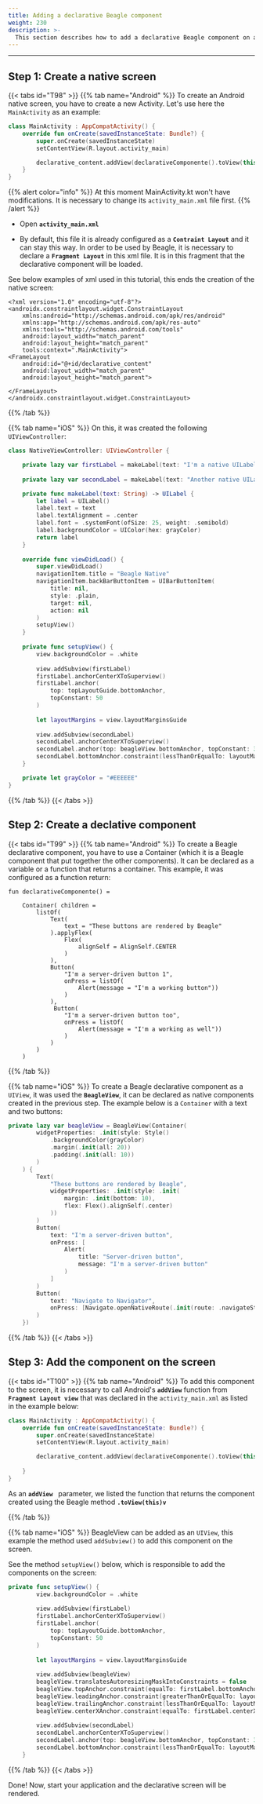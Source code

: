 ```yaml
---
title: Adding a declarative Beagle component
weight: 230
description: >-
  This section describes how to add a declarative Beagle component on a native screen
---
```


---

## Step 1: Create a native screen

{{< tabs id="T98" >}}
{{% tab name="Android" %}}
To create an Android native screen, you have to create a new Activity. Let's use here the `MainActivity` as an example: 

```kotlin
class MainActivity : AppCompatActivity() {
    override fun onCreate(savedInstanceState: Bundle?) {
        super.onCreate(savedInstanceState)
        setContentView(R.layout.activity_main)

        declarative_content.addView(declarativeComponente().toView(this))
    }
}


```


{{% alert color="info" %}}
At this moment MainActivity.kt won't have modifications. It is necessary to change its `activity_main.xml` file first.
{{% /alert %}}

* Open  **`activity_main.xml`**

* By default, this file it is already configured as a  **`Contraint Layout`** and it can stay this way. In order to be used by Beagle, it is necessary to declare a  **`Fragment Layout`** in this xml file. It is in this fragment that the declarative component will be loaded. 

See below examples of xml used in this tutorial, this ends the creation of the native screen:

```markup
<?xml version="1.0" encoding="utf-8"?>
<androidx.constraintlayout.widget.ConstraintLayout 
    xmlns:android="http://schemas.android.com/apk/res/android"
    xmlns:app="http://schemas.android.com/apk/res-auto"
    xmlns:tools="http://schemas.android.com/tools"
    android:layout_width="match_parent"
    android:layout_height="match_parent"
    tools:context=".MainActivity">
<FrameLayout
    android:id="@+id/declarative_content"
    android:layout_width="match_parent"
    android:layout_height="match_parent">

</FrameLayout>
</androidx.constraintlayout.widget.ConstraintLayout>
```

{{% /tab %}}

{{% tab name="iOS" %}}
On this, it was created the following `UIViewController`:

```swift
class NativeViewController: UIViewController {

    private lazy var firstLabel = makeLabel(text: "I'm a native UILabel")
    
    private lazy var secondLabel = makeLabel(text: "Another native UILabel")

    private func makeLabel(text: String) -> UILabel {
        let label = UILabel()
        label.text = text
        label.textAlignment = .center
        label.font = .systemFont(ofSize: 25, weight: .semibold)
        label.backgroundColor = UIColor(hex: grayColor)
        return label
    }
    
    override func viewDidLoad() {
        super.viewDidLoad()
        navigationItem.title = "Beagle Native"
        navigationItem.backBarButtonItem = UIBarButtonItem(
            title: nil, 
            style: .plain, 
            target: nil, 
            action: nil
        )
        setupView()
    }
    
    private func setupView() {
        view.backgroundColor = .white
        
        view.addSubview(firstLabel)
        firstLabel.anchorCenterXToSuperview()
        firstLabel.anchor(
            top: topLayoutGuide.bottomAnchor,
            topConstant: 50
        )
        
        let layoutMargins = view.layoutMarginsGuide
        
        view.addSubview(secondLabel)
        secondLabel.anchorCenterXToSuperview()
        secondLabel.anchor(top: beagleView.bottomAnchor, topConstant: 30)
        secondLabel.bottomAnchor.constraint(lessThanOrEqualTo: layoutMargins.bottomAnchor).isActive = true
    }

    private let grayColor = "#EEEEEE"
}
```
{{% /tab %}}
{{< /tabs >}}

## Step 2: Create a declative component

{{< tabs id="T99" >}}
{{% tab name="Android" %}}
To create a Beagle declarative component, you have to use a Container \(which it is a Beagle component that put together the other components\). It can be declared as a variable or a function that returns a container. This example, it was configured as a function return:


```text
fun declarativeComponente() = 

    Container( children = 
        listOf(
            Text(
                text = "These buttons are rendered by Beagle"
            ).applyFlex(
                Flex(
                    alignSelf = AlignSelf.CENTER
                )
            ),
            Button(
                "I'm a server-driven button 1", 
                onPress = listOf(
                    Alert(message = "I'm a working button"))
                )
            ),
             Button(
                "I'm a server-driven button too", 
                onPress = listOf(
                    Alert(message = "I'm a working as well"))
                )
            )
        )
    )
```

{{% /tab %}}

{{% tab name="iOS" %}}
To create a Beagle declarative component as a `UIView`, it was used the **`BeagleView`**, it can be declared as native components created in the previous step. The example below is a `Container` with a text and two buttons:

```swift
private lazy var beagleView = BeagleView(Container(
        widgetProperties: .init(style: Style()
            .backgroundColor(grayColor)
            .margin(.init(all: 20))
            .padding(.init(all: 10))
        )
    ) {
        Text(
            "These buttons are rendered by Beagle",
            widgetProperties: .init(style: .init(
                margin: .init(bottom: 10),
                flex: Flex().alignSelf(.center)
            ))
        )
        Button(
            text: "I'm a server-driven button",
            onPress: [
                Alert(
                    title: "Server-driven button", 
                    message: "I'm a server-driven button"
                )
            ]
        )
        Button(
            text: "Navigate to Navigator",
            onPress: [Navigate.openNativeRoute(.init(route: .navigateStep1Endpoint))]
        )
    })
```
{{% /tab %}}
{{< /tabs >}}

## Step 3: Add the component on the screen

{{< tabs id="T100" >}}
{{% tab name="Android" %}}
To add this component to the screen, it is necessary to call Android's **`addView`** function from **`Fragment Layout view`** that was declared in the `activity_main.xml` as listed in the example below:


```kotlin
class MainActivity : AppCompatActivity() {
    override fun onCreate(savedInstanceState: Bundle?) {
        super.onCreate(savedInstanceState)
        setContentView(R.layout.activity_main)

        declarative_content.addView(declarativeComponente().toView(this))
        
    }
}
```


As an **`addView `** parameter, we listed the function that returns the component created using the Beagle method **`.toView(this)v`**

{{% /tab %}}

{{% tab name="iOS" %}}
BeagleView can be added as an `UIView`, this example the method used `addSubview()` to add this component on the screen.

See the method `setupView()` below, which is responsible to add the components on the screen:

```swift
private func setupView() {
        view.backgroundColor = .white
        
        view.addSubview(firstLabel)
        firstLabel.anchorCenterXToSuperview()
        firstLabel.anchor(
            top: topLayoutGuide.bottomAnchor,
            topConstant: 50
        )
        
        let layoutMargins = view.layoutMarginsGuide
        
        view.addSubview(beagleView)
        beagleView.translatesAutoresizingMaskIntoConstraints = false
        beagleView.topAnchor.constraint(equalTo: firstLabel.bottomAnchor, constant: 50).isActive = true
        beagleView.leadingAnchor.constraint(greaterThanOrEqualTo: layoutMargins.leadingAnchor).isActive = true
        beagleView.trailingAnchor.constraint(lessThanOrEqualTo: layoutMargins.trailingAnchor).isActive = true
        beagleView.centerXAnchor.constraint(equalTo: firstLabel.centerXAnchor).isActive = true
                
        view.addSubview(secondLabel)
        secondLabel.anchorCenterXToSuperview()
        secondLabel.anchor(top: beagleView.bottomAnchor, topConstant: 30)
        secondLabel.bottomAnchor.constraint(lessThanOrEqualTo: layoutMargins.bottomAnchor).isActive = true
    }
```
{{% /tab %}}
{{< /tabs >}}

Done! Now, start your application and the declarative screen will be rendered.
